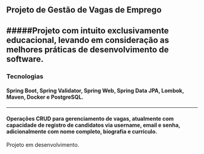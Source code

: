 ## Projeto de Gestão de Vagas de Emprego
#####Projeto com intuito exclusivamente educacional, levando em consideração as melhores práticas de desenvolvimento de software.
---------------------------------------------------------------------------------------------------------
### Tecnologias
#### Spring Boot, Spring Validator, Spring Web, Spring Data JPA, Lombok, Maven, Docker e PostgreSQL.
---------------------------------------------------------------------------------------------------------
#### Operações CRUD para gerenciamento de vagas, atualmente com capacidade de registro de candidatos via username, email e senha, adicionalmente com nome completo, biografia e currículo.

Projeto em desenvolvimento.
